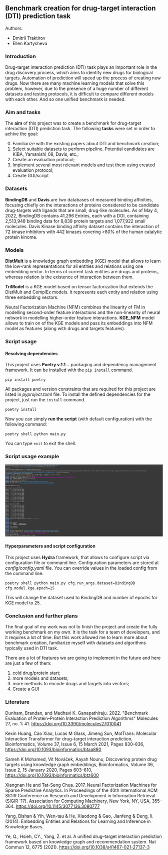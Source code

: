 ## Benchmark creation for drug-target interaction (DTI) prediction task
Authors: 
- Dmitrii Traktirov
- Ellen Kartysheva


### Introduction
Drug-target interaction prediction (DTI) task plays an important role in the drug discovery process, which aims to identify new drugs for biological targets. Automation of prediction will speed up the process of creating new drugs. Now there are many machine learning models that solve this problem, however, due to the presence of a huge number of different datasets and testing protocols, it is difficult to compare different models with each other. And so one unified benchmark is needed.


### Aim and tasks
The **aim** of this project was to create a benchmark for drug-target interaction (DTI) prediction task. The following **tasks** were set in order to achive the goal:

0. Familiarize with the existing papers about DTI and benchmark creation;
1. Select suitable datasets to perform pipeline. Potential candidates are KiBA, Yamanishi_08, Davis, etc.;
2. Create an evaluation protocol;
3. Implement several most relevant models and test them using created evaluation protocol;
4. Create GUI/script


### Datasets
**BindingDB** and **Davis** are two databases of measured binding affinities, focusing chiefly on the interactions of proteins considered to be candidate drug-targets with ligands that are small, drug-like molecules. 
As of May 4, 2022, BindingDB contains 41,296 Entries, each with a DOI, containing 2,513,948 binding data for 8,839 protein targets and 1,077,922 small molecules.
Davis Kinase binding affinity dataset contains the interaction of 72 kinase inhibitors with 442 kinases covering >80% of the human catalytic protein kinome.


### Models
**DistMult** is a knowledge graph embedding (KGE) model that allows to learn the low-rank representations for all entities and relations using one embedding vector. In terms of current task entities are drugs and proteins, whereas relation is the existence of interaction between them.

**TriModel** is a KGE model based on tensor factorization that extends the DistMult and ComplEx models. It represents each entity and relation using three embedding vectors.

Neural Factorization Machine (NFM) combines the linearity of FM in modelling second-order feature interactions and the non-linearity of neural network in modelling higher-order feature interactions.
**KGE_NFM** model allows to train on of the KGE models and pass its embeddings into NFM model as features (along with drugs and targets features).



### Script usage
#### Resolving dependencies

This project uses **Poetry v.1.1** $-$ packaging and dependency management framework. It can be installed with the ```pip install``` command.

```
pip install poetry
```

All packages and version constraints that are required for this project are listed in *pyproject.toml* file. To install the defined dependencies for the project, just run the ```install``` command.

```
poetry install
```

Now you can simply **run the script** (with default configuration) with the following command:

```
poetry shell python main.py
```

You can type ```exit``` to exit the shell.

### Script usage example
![](running_script_example.jpg)


#### Hyperparameters and script configuration

This project uses **Hydra** framework, that allows to configure script via configuration file or command line. Configuration parameters are stored at *config/config.yaml* file.
You can override values in the loaded config from the command line:

```
poetry shell python main.py cfg.run_args.dataset=BindingDB cfg.model.kge.epoch=25
```

This will change the dataset used to BindingDB and number of epochs for KGE model to 25.


### Conclusion and further plans
The final goal of my work was not to finish the project and create the fully working benchmark on my own. It is the task for a team of developers, and it requires a lot of time. But this work allowed me to learn more about benchmark creation, familiarize myself with datasets and algorithms typically used in DTI task.

There are a lot of features we are going to implement in the future and here are just a few of them:
1. cold drug/protein start;
2. more models and datasets;
3. more methods to encode drugs and targets into vectors;
4. Create a GUI


### Literature
Dunham, Brandan, and Madhavi K. Ganapathiraju. 2022. "Benchmark Evaluation of Protein–Protein Interaction Prediction Algorithms" Molecules 27, no. 1: 41. https://doi.org/10.3390/molecules27010041 

Kexin Huang, Cao Xiao, Lucas M Glass, Jimeng Sun, MolTrans: Molecular Interaction Transformer for drug–target interaction prediction, Bioinformatics, Volume 37, Issue 6, 15 March 2021, Pages 830–836, https://doi.org/10.1093/bioinformatics/btaa880

Sameh K Mohamed, Vít Nováček, Aayah Nounu, Discovering protein drug targets using knowledge graph embeddings, Bioinformatics, Volume 36, Issue 2, 15 January 2020, Pages 603–610, https://doi.org/10.1093/bioinformatics/btz600

Xiangnan He and Tat-Seng Chua. 2017. Neural Factorization Machines for Sparse Predictive Analytics. In Proceedings of the 40th International ACM SIGIR Conference on Research and Development in Information Retrieval (SIGIR '17). Association for Computing Machinery, New York, NY, USA, 355–364. https://doi.org/10.1145/3077136.3080777

Yang, Bishan & Yih, Wen-tau & He, Xiaodong & Gao, Jianfeng & Deng, li. (2014). Embedding Entities and Relations for Learning and Inference in Knowledge Bases. 

Ye, Q., Hsieh, CY., Yang, Z. et al. A unified drug–target interaction prediction framework based on knowledge graph and recommendation system. Nat Commun 12, 6775 (2021). https://doi.org/10.1038/s41467-021-27137-3
